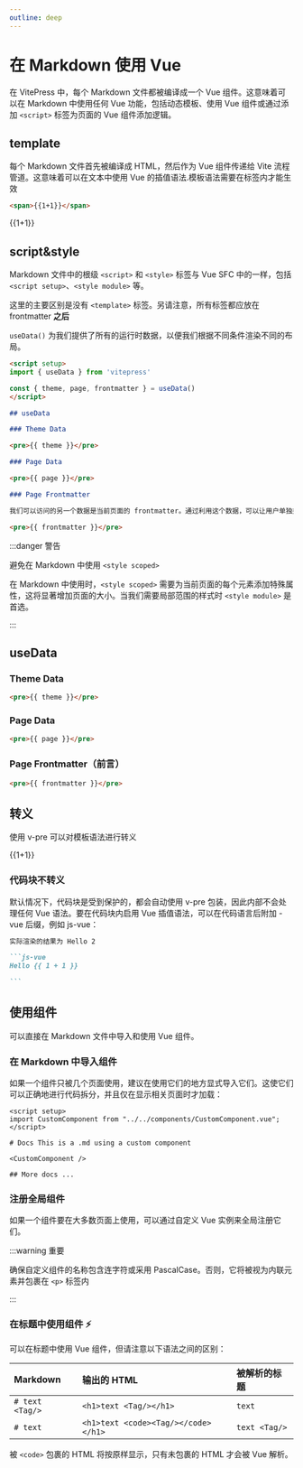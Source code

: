 ```yaml
---
outline: deep
---
```


# 在 Markdown 使用 Vue

在 VitePress 中，每个 Markdown 文件都被编译成一个 Vue 组件。这意味着可以在 Markdown 中使用任何 Vue 功能，包括动态模板、使用 Vue 组件或通过添加 `<script>` 标签为页面的 Vue 组件添加逻辑。

## template

每个 Markdown 文件首先被编译成 HTML，然后作为 Vue 组件传递给 Vite 流程管道。这意味着可以在文本中使用 Vue 的插值语法.模板语法需要在标签内才能生效

```html
<span>{{1+1}}</span>
```

<span>{{1+1}}</span>

## script&style

Markdown 文件中的根级 `<script>` 和 `<style>` 标签与 Vue SFC 中的一样，包括 `<script setup>`、`<style module>` 等。

这里的主要区别是没有 `<template>` 标签。另请注意，所有标签都应放在 frontmatter **之后**

`useData()` 为我们提供了所有的运行时数据，以便我们根据不同条件渲染不同的布局。

```md
<script setup>
import { useData } from 'vitepress'

const { theme, page, frontmatter } = useData()
</script>

## useData

### Theme Data

<pre>{{ theme }}</pre>

### Page Data

<pre>{{ page }}</pre>

### Page Frontmatter

我们可以访问的另一个数据是当前页面的 frontmatter。通过利用这个数据，可以让用户单独控制每个页面的布局。例如，用户可以指定一个页面是否使用特殊的主页布局

<pre>{{ frontmatter }}</pre>
```

<script setup>
import { useData } from 'vitepress'
const { site, theme, page, frontmatter } = useData()
</script>

:::danger 警告

避免在 Markdown 中使用 `<style scoped>`

在 Markdown 中使用时，`<style scoped>` 需要为当前页面的每个元素添加特殊属性，这将显著增加页面的大小。当我们需要局部范围的样式时 `<style module>` 是首选。

:::

## useData

### Theme Data

```html
<pre>{{ theme }}</pre>
```

### Page Data

```HTML
<pre>{{ page }}</pre>
```

### Page Frontmatter（前言）

```html
<pre>{{ frontmatter }}</pre>
```

## 转义

使用 v-pre 可以对模板语法进行转义

<span v-pre>{{1+1}}</span>

### 代码块不转义

默认情况下，代码块是受到保护的，都会自动使用 v-pre 包装，因此内部不会处理任何 Vue 语法。要在代码块内启用 Vue 插值语法，可以在代码语言后附加 -vue 后缀，例如 js-vue：

````md
实际渲染的结果为 Hello 2

```js-vue
Hello {{ 1 + 1 }}

```
````

## 使用组件

可以直接在 Markdown 文件中导入和使用 Vue 组件。

### 在 Markdown 中导入组件

如果一个组件只被几个页面使用，建议在使用它们的地方显式导入它们。这使它们可以正确地进行代码拆分，并且仅在显示相关页面时才加载：

```vue
<script setup>
import CustomComponent from "../../components/CustomComponent.vue";
</script>

# Docs This is a .md using a custom component

<CustomComponent />

## More docs ...
```

### 注册全局组件

如果一个组件要在大多数页面上使用，可以通过自定义 Vue 实例来全局注册它们。

:::warning 重要

确保自定义组件的名称包含连字符或采用 PascalCase。否则，它将被视为内联元素并包裹在 `<p>` 标签内

:::

### 在标题中使用组件 ⚡

可以在标题中使用 Vue 组件，但请注意以下语法之间的区别：

| Markdown          | 输出的 HTML                         | 被解析的标题  |
| :---------------- | :---------------------------------- | :------------ |
| `# text <Tag/>`   | `<h1>text <Tag/></h1>`              | `text`        |
| `# text`<Tag/>` ` | `<h1>text <code><Tag/></code></h1>` | `text <Tag/>` |

被 `<code>` 包裹的 HTML 将按原样显示，只有未包裹的 HTML 才会被 Vue 解析。
